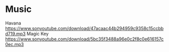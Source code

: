 # Music
 Havana
 https://www.sonyoutube.com/download/47acaac44b294959c9358c15ccbbd719.mp3
Magic Key
https://www.sonyoutube.com/download/5bc35f3488a96e0c2f8c0e616157c0ec.mp3
